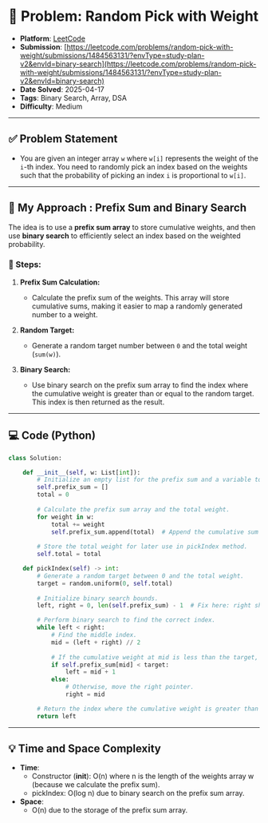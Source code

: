 # 🧲 Problem: Random Pick with Weight

- **Platform**: [LeetCode](https://leetcode.com/problems/random-pick-with-weight/description/?envType=study-plan-v2&envId=binary-search)
- **Submission**: [https://leetcode.com/problems/random-pick-with-weight/submissions/1484563131/?envType=study-plan-v2&envId=binary-search](https://leetcode.com/problems/random-pick-with-weight/submissions/1484563131/?envType=study-plan-v2&envId=binary-search)
- **Date Solved**: 2025-04-17
- **Tags**: Binary Search, Array, DSA
- **Difficulty**: Medium

---

## ✅ Problem Statement
- You are given an integer array `w` where `w[i]` represents the weight of the `i`-th index. You need to randomly pick an index based on the weights such that the probability of picking an index `i` is proportional to `w[i]`.

---

## 🚀 My Approach : Prefix Sum and Binary Search
The idea is to use a **prefix sum array** to store cumulative weights, and then use **binary search** to efficiently select an index based on the weighted probability.

### 🔸 Steps:

1. **Prefix Sum Calculation:**
   - Calculate the prefix sum of the weights. This array will store cumulative sums, making it easier to map a randomly generated number to a weight.

2. **Random Target:**
   - Generate a random target number between `0` and the total weight (`sum(w)`).

3. **Binary Search:**
   - Use binary search on the prefix sum array to find the index where the cumulative weight is greater than or equal to the random target. This index is then returned as the result.


---

## 💻 Code (Python)

```python
class Solution:

    def __init__(self, w: List[int]):
        # Initialize an empty list for the prefix sum and a variable to hold the total weight.
        self.prefix_sum = []
        total = 0
        
        # Calculate the prefix sum array and the total weight.
        for weight in w:
            total += weight
            self.prefix_sum.append(total)  # Append the cumulative sum up to the current weight
        
        # Store the total weight for later use in pickIndex method.
        self.total = total

    def pickIndex(self) -> int:
        # Generate a random target between 0 and the total weight.
        target = random.uniform(0, self.total)
        
        # Initialize binary search bounds.
        left, right = 0, len(self.prefix_sum) - 1  # Fix here: right should be len(self.prefix_sum) - 1

        # Perform binary search to find the correct index.
        while left < right:
            # Find the middle index.
            mid = (left + right) // 2
            
            # If the cumulative weight at mid is less than the target, move the left pointer.
            if self.prefix_sum[mid] < target:
                left = mid + 1
            else:
                # Otherwise, move the right pointer.
                right = mid

        # Return the index where the cumulative weight is greater than or equal to the target.
        return left
```

---

## 💡 Time and Space Complexity
- **Time**:
   - Constructor (__init__): O(n) where n is the length of the weights array w (because we calculate the prefix sum).
   - pickIndex: O(log n) due to binary search on the prefix sum array.
- **Space**:
   - O(n) due to the storage of the prefix sum array.
